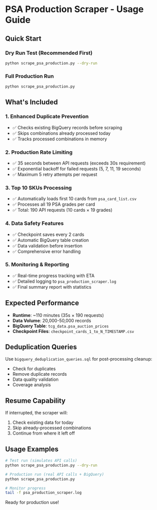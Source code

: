 # PSA Production Scraper - Usage Guide

## Quick Start

### Dry Run Test (Recommended First)
```bash
python scrape_psa_production.py --dry-run
```

### Full Production Run
```bash
python scrape_psa_production.py
```

## What's Included

### 1. Enhanced Duplicate Prevention
- ✅ Checks existing BigQuery records before scraping
- ✅ Skips combinations already processed today
- ✅ Tracks processed combinations in memory

### 2. Production Rate Limiting
- ✅ 35 seconds between API requests (exceeds 30s requirement)
- ✅ Exponential backoff for failed requests (5, 7, 11, 19 seconds)
- ✅ Maximum 5 retry attempts per request

### 3. Top 10 SKUs Processing
- ✅ Automatically loads first 10 cards from `psa_card_list.csv`
- ✅ Processes all 19 PSA grades per card
- ✅ Total: 190 API requests (10 cards × 19 grades)

### 4. Data Safety Features
- ✅ Checkpoint saves every 2 cards
- ✅ Automatic BigQuery table creation
- ✅ Data validation before insertion
- ✅ Comprehensive error handling

### 5. Monitoring & Reporting
- ✅ Real-time progress tracking with ETA
- ✅ Detailed logging to `psa_production_scraper.log`
- ✅ Final summary report with statistics

## Expected Performance

- **Runtime**: ~110 minutes (35s × 190 requests)
- **Data Volume**: 20,000-50,000 records
- **BigQuery Table**: `tcg_data.psa_auction_prices`
- **Checkpoint Files**: `checkpoint_cards_1_to_N_TIMESTAMP.csv`

## Deduplication Queries

Use `bigquery_deduplication_queries.sql` for post-processing cleanup:
- Check for duplicates
- Remove duplicate records
- Data quality validation
- Coverage analysis

## Resume Capability

If interrupted, the scraper will:
1. Check existing data for today
2. Skip already-processed combinations
3. Continue from where it left off

## Usage Examples

```bash
# Test run (simulates API calls)
python scrape_psa_production.py --dry-run

# Production run (real API calls + BigQuery)
python scrape_psa_production.py

# Monitor progress
tail -f psa_production_scraper.log
```

Ready for production use!
